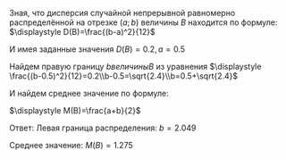 Зная, что дисперсия случайной непрерывной равномерно распределённой на отрезке $(a;b)$
величины $B$ находится по формуле:
$\displaystyle D(B)=\frac{(b-a)^2}{12}$
 

И имея заданные значения $D(B)=0.2,  a=0.5$

Найдем правую границу $b  величины B$ из уравнения $\displaystyle \frac{(b-0.5)^2}{12}=0.2\\b-0.5=\sqrt{2.4}\\b=0.5+\sqrt{2.4}$
 

И найдем среднее значение по формуле:

$\displaystyle M(B)=\frac{a+b}{2}$

Ответ:
Левая граница распределения: $b=2.049$

Среднее значение: $M(B)=1.275$